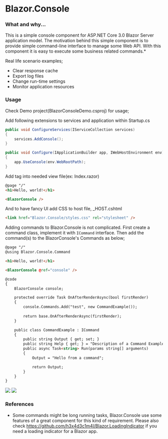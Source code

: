 # Blazor.Console

### What and why... ###

This is a simple console component for ASP.NET Core 3.0 Blazor Server application model. The motivation behind this simple component is to provide simple command-line interface to manage some Web API. With this component it is easy to execute some business related commands.* 

Real life scenario examples;
- Clear response cache
- Export log files
- Change run-time settings
- Monitor application resources


### Usage ###

Check Demo project(BlazorConsoleDemo.csproj) for usage;

Add following extensions to services and application within Startup.cs

```cs
public void ConfigureServices(IServiceCollection services)
{
    services.AddConsole();
}

public void Configure(IApplicationBuilder app, IWebHostEnvironment env)
{
    app.UseConsole(env.WebRootPath);
}
```

Add <BlazorConsole> tag into needed view file(ex: Index.razor)

```html
@page "/"
<h1>Hello, world!</h1>

<BlazorConsole />
```

And to have fancy UI add CSS to host file, _HOST.cshtml

```html
<link href="Blazor.Console/styles.css" rel="stylesheet" />
```

Adding commands to Blazor.Console is not complicated. First create a command class, implement it with ```ICommand``` interface. Then add the command(s) to the BlazorConsole's Commands as below;

```html
@page "/"
@using Blazor.Console.Command

<h1>Hello, world!</h1>

<BlazorConsole @ref="console" />

@code
{
    BlazorConsole console;

    protected override Task OnAfterRenderAsync(bool firstRender)
    {
        console.Commands.Add("test", new CommandExample());
        
        return base.OnAfterRenderAsync(firstRender);
    }

    public class CommandExample : ICommand
    {
        public string Output { get; set; }
        public string Help { get; } = "Description of a Command Example";
        public async Task<string> Run(params string[] arguments)
        {
            Output = "Hello from a command";

            return Output;
        }
    }
}
```



<img src="https://github.com/ardacetinkaya/Blazor.Console/blob/master/screenshots/1.png" >

<img src="https://github.com/ardacetinkaya/Blazor.Console/blob/master/screenshots/2.png" >

### References ###
- Some commands might be long running tasks, Blazor.Console use some features of a great component for this kind of requirement. Please also check  https://github.com/h3x4d3c1m4l/Blazor.LoadingIndicator if you need a loading indicator for a Blazor app.

